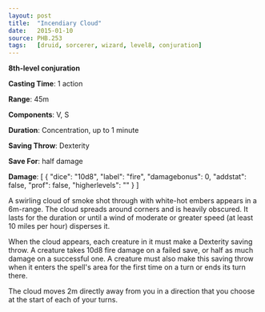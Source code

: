 ```yaml
---
layout: post
title:  "Incendiary Cloud"
date:   2015-01-10
source: PHB.253
tags:   [druid, sorcerer, wizard, level8, conjuration]
---
```


**8th-level conjuration**

**Casting Time**: 1 action

**Range**: 45m

**Components**: V, S

**Duration**: Concentration, up to 1 minute

**Saving Throw**: Dexterity

**Save For**: half damage

**Damage**: [ { "dice": "10d8", "label": "fire", "damagebonus": 0, "addstat": false, "prof": false, "higherlevels": "" } ]

A swirling cloud of smoke shot through with white-hot embers appears in a 6m-range. The cloud spreads around corners and is heavily obscured. It lasts for the duration or until a wind of moderate or greater speed (at least 10 miles per hour) disperses it.

When the cloud appears, each creature in it must make a Dexterity saving throw. A creature takes 10d8 fire damage on a failed save, or half as much damage on a successful one. A creature must also make this saving throw when it enters the spell's area for the first time on a turn or ends its turn there.

The cloud moves 2m directly away from you in a direction that you choose at the start of each of your turns.
